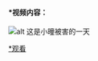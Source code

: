 #### *视频内容：

![alt 这是小曈被害的一天](https://i2.hdslb.com/bfs/archive/8d3fd5d6540dfea4cdde5c7893bcd8588a84b441.png@468w_292h_1c.png)

[*观看]()
